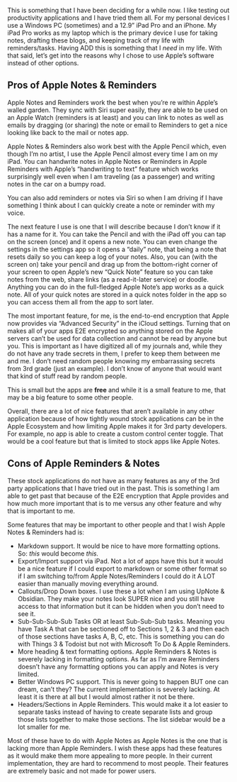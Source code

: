 This is something that I have been deciding for a while now. I like testing out productivity applications and I have tried them all. For my personal devices I use a Windows PC (sometimes) and a 12.9” iPad Pro and an iPhone. My iPad Pro works as my laptop which is the primary device I use for taking notes, drafting these blogs, and keeping track of my life with reminders/tasks. Having ADD this is something that I *need* in my life. With that said, let’s get into the reasons why I chose to use Apple’s software instead of other options.

## Pros of Apple Notes & Reminders
Apple Notes and Reminders work the best when you’re re within Apple’s walled garden. They sync with Siri super easily, they are able to be used on an Apple Watch (reminders is at least) and you can link to notes as well as emails by dragging (or sharing) the note or email to Reminders to get a nice looking like back to the mail or notes app.

Apple Notes & Reminders also work best with the Apple Pencil which, even though I’m no artist, I use the Apple Pencil almost every time I am on my iPad. You can handwrite notes in Apple Notes or Reminders in Apple Reminders with Apple’s “handwriting to text” feature which works surprisingly well even when I am traveling (as a passenger) and writing notes in the car on a bumpy road.

You can also add reminders or notes via Siri so when I am driving if I have something I think about I can quickly create a note or reminder with my voice.

The next feature I use is one that I will describe because I don’t know if it has a name for it. You can take the Pencil and with the iPad off you can tap on the screen (once) and it opens a new note. You can even change the settings in the settings app so it opens a “daily” note, that being a note that resets daily so you can keep a log of your notes. Also, you can (with the screen on) take your pencil and drag up from the bottom-right corner of your screen to open Apple’s new “Quick Note” feature so you can take notes from the web, share links (as a read-it-later service) or doodle. Anything you can do in the full-fledged Apple Note’s app works as a quick note. All of your quick notes are stored in a quick notes folder in the app so you can access them all from the app to sort later.

The most important feature, for me, is the end-to-end encryption that Apple now provides via “Advanced Security” in the iCloud settings. Turning that on makes all of your apps E2E encrypted so anything stored on the Apple servers can’t be used for data collection and cannot be read by anyone but you. This is important as I have digitized all of my journals and, while they do not have any trade secrets in them, I prefer to keep them between me and me. I don’t need random people knowing my embarrassing secrets from 3rd grade (just an example). I don’t know of anyone that would want that kind of stuff read by random people.

This is small but the apps are **free** and while it is a small feature to me, that may be a big feature to some other people.

Overall, there are a lot of nice features that aren’t available in any other application because of how tightly wound stock applications can be in the Apple Ecosystem and how limiting Apple makes it for 3rd party developers. For example, no app is able to create a custom control center toggle. That would be a cool feature but that is limited to stock apps like Apple Notes.

## Cons of Apple Reminders & Notes
These stock applications do not have as many features as any of the 3rd party applications that I have tried out in the past. This is something I am able to get past that because of the E2E encryption that Apple provides and how much more important that is to me versus any other feature and why that is important to me.

Some features that may be important to other people and that I wish Apple Notes & Reminders had is:

- Markdown support. It would be nice to have more formatting options. So: *this* would become *this.*
- Export/Import support via iPad. Not a lot of apps have this but it would be a nice feature if I could export to markdown or some other format so if I am switching to/from Apple Notes/Reminders I could do it A LOT easier than manually moving everything around.
- Callouts/Drop Down boxes. I use these a lot when I am using UpNote & Obsidian. They make your notes look SUPER nice and you still have access to that information but it can be hidden when you don’t need to see it.
- Sub-Sub-Sub-Sub Tasks OR at least Sub-Sub-Sub tasks. Meaning you have Task A that can be sectioned off to Sections 1, 2 & 3 and then each of those sections have tasks A, B, C, etc. This is something you can do with Things 3 & Todoist but not with Microsoft To Do & Apple Reminders.
- More heading & text formatting options. Apple Reminders & Notes is severely lacking in formatting options. As far as I’m aware Reminders doesn’t have any formatting options you can apply and Notes is very limited.
- Better Windows PC support. This is never going to happen BUT one can dream, can’t they? The current implementation is severely lacking. At least it is there at all but I would almost rather it not be there.
- Headers/Sections in Apple Reminders. This would make it a lot easier to separate tasks instead of having to create separate lists and group those lists together to make those sections. The list sidebar would be a lot smaller for me.

Most of these have to do with Apple Notes as Apple Notes is the one that is lacking more than Apple Reminders. I wish these apps had these features as it would make them more appealing to more people. In their current implementation, they are hard to recommend to most people. Their features are extremely basic and not made for power users.